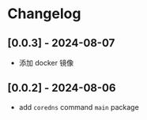 # Changelog

## [0.0.3] - 2024-08-07

- 添加 docker 镜像

## [0.0.2] - 2024-08-06

- add `coredns` command `main` package
